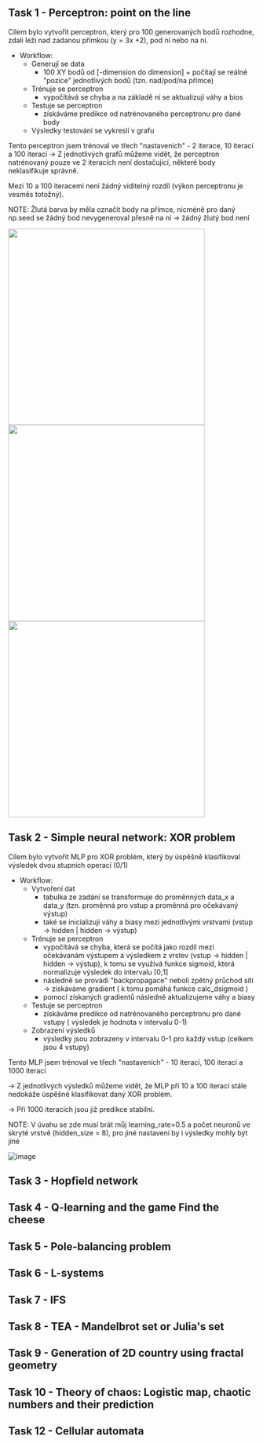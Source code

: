 Task 1 - Perceptron: point on the line
-----------------------------------------
Cílem bylo vytvořit perceptron, který pro 100 generovaných bodů rozhodne, zdali leží nad zadanou přímkou (y = 3x +2), pod ní nebo na ní.
 
- Workflow:
  - Generují se data
       - 100 XY bodů od [-dimension do dimension] + počítají se reálné "pozice" jednotlivých bodů (tzn. nad/pod/na přímce)
   - Trénuje se perceptron
       - vypočítává se chyba a na základě ní se aktualizují váhy a bios
   - Testuje se perceptron
       - získáváme predikce od natrénovaného perceptronu pro dané body
   - Výsledky testování se vykreslí v grafu

Tento perceptron jsem trénoval ve třech "nastaveních" - 2 iterace, 10 iterací a 100 iterací
-> Z jednotlivých grafů můžeme vidět, že perceptron natrénovaný pouze ve 2 iteracích není dostačující, některé body neklasifikuje správně.
  
Mezi 10 a 100 iteracemi není žádný viditelný rozdíl (výkon perceptronu je vesměs totožný).

NOTE: Žlutá barva by měla označit body na přímce, nicméně pro daný np.seed se žádný bod nevygeneroval přesně na ní -> žádný žlutý bod není

  <img src="https://github.com/user-attachments/assets/743d3cda-0333-4b5d-b61d-4fe1f1e31713" width="400" />
  <img src="https://github.com/user-attachments/assets/8758155d-e451-42e8-9ab3-9647c2fa80de" width="400" />
  <img src="https://github.com/user-attachments/assets/89edb614-da77-40c5-8601-3580ddab75d3" width="400" />
  



  
Task 2 - Simple neural network: XOR problem
-----------------------------------------
Cílem bylo vytvořit MLP pro XOR problém, který by úspěšně klasifikoval výsledek dvou stupních operací (0/1)

- Workflow:
  - Vytvoření dat
    - tabulka ze zadání se transformuje do proměnných data_x a data_y (tzn. proměnná pro vstup a proměnná pro očekávaný výstup)
    - také se inicializují váhy a biasy mezi jednotlivými vrstvami (vstup -> hidden | hidden -> výstup)
  - Trénuje se perceptron
    - vypočítává se chyba, která se počítá jako rozdíl mezi očekávanám výstupem a výsledkem z vrstev (vstup -> hidden | hidden -> výstup),
    k tomu se využívá funkce sigmoid, která normalizuje výsledek do intervalu [0;1]
    - následně se provádí "backpropagace" neboli zpětný průchod sítí -> získáváme gradient ( k tomu pomáhá funkce calc_dsigmoid )
    - pomocí získaných gradientů následně aktualizujeme váhy a biasy
  - Testuje se perceptron
    - získáváme predikce od natrénovaného perceptronu pro dané vstupy ( výsledek je hodnota v intervalu 0-1)
  - Zobrazení výsledků
    - výsledky jsou zobrazeny v intervalu 0-1 pro každý vstup (celkem jsou 4 vstupy)

Tento MLP jsem trénoval ve třech "nastaveních" - 10 iterací, 100 iterací a 1000 iterací

-> Z jednotlivých výsledků můžeme vidět, že MLP při 10 a 100 iterací stále nedokáže úspěšně klasifikovat daný XOR problém.

-> Při 1000 iteracích jsou již predikce stabilní.

NOTE: V úvahu se zde musí brát můj learning_rate=0.5 a počet neuronů ve skryté vrstvě (hidden_size = 8), pro jiné nastavení by i výsledky mohly být jiné
 
![image](https://github.com/user-attachments/assets/9c9cc80d-e622-43fc-b10a-2987f286f0a1)



Task 3 - Hopfield network
-----------------------------------------

Task 4 - Q-learning and the game Find the cheese
-----------------------------------------

Task 5 - Pole-balancing problem
-----------------------------------------
Task 6 - L-systems
-----------------------------------------
Task 7 - IFS
-----------------------------------------
Task 8 - TEA - Mandelbrot set or Julia's set
-----------------------------------------
Task 9 - Generation of 2D country using fractal geometry
-----------------------------------------
Task 10 - Theory of chaos: Logistic map, chaotic numbers and their prediction
-----------------------------------------
Task 12 - Cellular automata
-----------------------------------------
